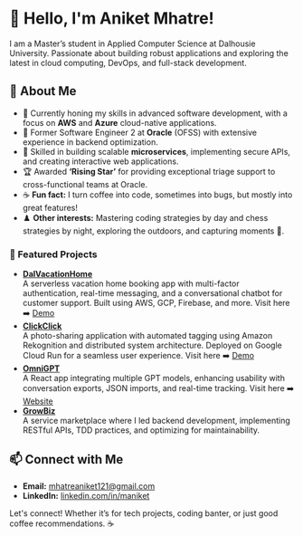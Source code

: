 # 👋 Hello, I'm Aniket Mhatre!

I am a Master’s student in Applied Computer Science at Dalhousie University. Passionate about building robust applications and exploring the latest in cloud computing, DevOps, and full-stack development. 

## 🚀 About Me

- 🌱 Currently honing my skills in advanced software development, with a focus on **AWS** and **Azure** cloud-native applications.
- 💼 Former Software Engineer 2 at **Oracle** (OFSS) with extensive experience in backend optimization.
- 🔭 Skilled in building scalable **microservices**, implementing secure APIs, and creating interactive web applications.
- 🏆 Awarded **‘Rising Star’** for providing exceptional triage support to cross-functional teams at Oracle.
- ☕ **Fun fact:** I turn coffee into code, sometimes into bugs, but mostly into great features!
- ♟️ **Other interests:** Mastering coding strategies by day and chess strategies by night, exploring the outdoors, and capturing moments 📸.

<!--- ### 🧰 Languages, Technologies, and Tools
--->

### 📂 Featured Projects

- **[DalVacationHome](https://github.com/aniketm07/DalVacationHome)**  
  A serverless vacation home booking app with multi-factor authentication, real-time messaging, and a conversational chatbot for customer support. Built using AWS, GCP, Firebase, and more. Visit here ➡️ [Demo](https://drive.google.com/file/d/1UgIJSPoZk2NgWDMRYgZ9KntRRHJLm6EI/view)
- **[ClickClick](https://github.com/aniketm07/ClickClick)**  
  A photo-sharing application with automated tagging using Amazon Rekognition and distributed system architecture. Deployed on Google Cloud Run for a seamless user experience. Visit here ➡️ [Demo](https://drive.google.com/file/d/1_dTFPJpqjc1OpjaQ9dugKQzxeVDpNp-7/view)
- **[OmniGPT](https://github.com/aniketm07/OmniGPT)**  
  A React app integrating multiple GPT models, enhancing usability with conversation exports, JSON imports, and real-time tracking. Visit here ➡️ [Website](https://omnigpt-geeks.netlify.app/)
- **[GrowBiz](https://github.com/aniketm07/GrowBiz)**  
  A service marketplace where I led backend development, implementing RESTful APIs, TDD practices, and optimizing for maintainability.

## 📫 Connect with Me

- **Email:** [mhatreaniket121@gmail.com](mailto:mhatreaniket121@gmail.com)
- **LinkedIn:** [linkedin.com/in/maniket](https://linkedin.com/in/maniket)

Let's connect! Whether it’s for tech projects, coding banter, or just good coffee recommendations. ☕
